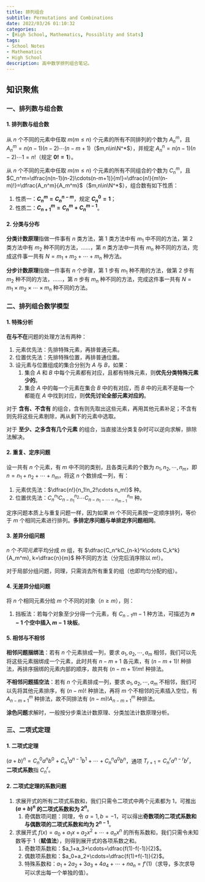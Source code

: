 ```yaml
---
title: 排列组合
subtitle: Permutations and Combinations
date: 2022/03/26 01:10:32
categories:
- [High School, Mathematics, Possiblity and Stats]
tags:
- School Notes
- Mathematics
- High School
description: 高中数学排列组合笔记。
---
```


## 知识聚焦

### 一、排列数与组合数

#### 1. 排列数与组合数

从 $n$ 个不同的元素中任取 $m(m\leqslant n)$ 个元素的所有不同排列的个数为 $A_n^m$，且 $A_n^m=n(n-1)(n-2)\cdots(n-m+1)$（$m,n\in\N^*$），并规定 $A_n^n=n(n-1)(n-2)\cdots1=n!$（规定 **$0!=1$**）。

从 $n$ 个不同的元素中任取 $m(m\leqslant n)$ 个元素的所有不同组合的个数为 $C_n^m$，且 $C_n^m=\dfrac{n(n-1)(n-2)\cdots(n-m+1)}{m!}=\dfrac{n!}{m!(n-m)!}=\dfrac{A_n^m}{A_m^m}$（$m,n\in\N^*$），组合数有如下性质：

1. 性质一：**$C_n^m=C_n^{n-m}$**，规定 **$C_n^0=1$**；
2. 性质二：**$C_{n+1}^m=C_n^m+C_n^{m-1}$**。

#### 2. 分类与分布

**分类计数原理**指做一件事有 $n$ 类方法，第 1 类方法中有 $m_1$ 中不同的方法，第 2 类方法中有 $m_2$ 种不同的方法，……，第 $n$ 类方法中一共有 $m_n$ 种不同的方法，完成这件事一共有 $N = m_1 + m_2 + \cdots + m_n$ 种方法。

**分步计数原理**指做一件事有 $n$ 个步骤，第 1 步有 $m_1$ 种不用的方法，做第 2 步有 $m_2$ 种不同的方法，……，第 $n$ 步有 $m_n$ 种不同的方法，完成这件事一共有 $N=m_1\times m_2\times\cdots\times m_n$ 种不同的方法。

### 二、排列组合数学模型

#### 1. 特殊分析

**在与不在**问题的处理方法有两种：

1. 元素优先法：先排特殊元素，再排普通元素。
2. 位置优先法：先排特殊位置，再排普通位置。
3. 设元素与位置组成的集合分别为 $A$ 与 $B$，如果：
    1. 集合 $A$ 和 $B$ 中每个元素都有对应，且都有特殊元素，则**优先分类特殊元素少的**。
    2. 集合 $A$ 中的每一个元素在集合 $B$ 中的有对应，而 $B$ 中的元素不是每一个都能在 $A$ 中找到对应，则**优先讨论全部元素对应的**。

对于 **含有、不含有** 的组合，含有则先取出这些元素，再用其他元素补足；不含有则先将这些元素剔除，再从剩下的元素中选取。

对于 **至少、之多含有几个元素** 的组合，当直接法分类复杂时可以逆向求解，排除法解决。

#### 2. 重复、定序问题

设一共有 $n$ 个元素，有 $m$ 中不同的类别，且各类元素的个数为 $n_1, n_2, \cdots, n_m$，即 $n=n_1+n_2+\cdots+n_m$，将这 $n$ 个数排成一列，有：

1. 元素优先法：$\dfrac{n!}{n_1!n_2!\cdots n_m!}$ 种。
2. 位置优先法：$C_n^{n_1}C_{n-n_1}^{n_2}\cdots C_{n-n_1-\cdots-n_{m-1}}^{n_m}$ 种。

定序问题本质上与重复问题一样，因为如果 $m$ 个不同元素按一定顺序排列，等价于 $m$ 个相同元素进行排列。**多排定序问题与单排定序问题相同**。

#### 3. 差异分组问题

$n$ 个*不同元素*平均分成 $m$ 组，有 $\dfrac{C_n^kC_{n-k}^k\cdots C_k^k}{A_m^m}, k=\dfrac{n}{m}$ 种不同的方法（分完后消序除以 $m!$）。

对于局部分组问题，同理，只需消去所有重复的组（也即均匀分配的组）。

#### 4. 无差异分组问题

将 $n$ 个相同元素分给 $m$ 个不同的对象（$n\geqslant m$），则：

1. 挡板法：若每个对象至少分得一个元素，有 $C_{n-1}{m-1}$ 种方法，可描述为 **$n-1$ 个空中插入 $m-1$ 块板**。

#### 5. 相邻与不相邻

**相邻问题捆绑法**：若有 $n$ 个元素排成一列，要求 $a_1, a_2, \cdots, a_m$ 相邻，我们可以先将这些元素捆绑成一个元素，此时共有 $n-m+1$ 各元素，有 $(n-m+1)!$ 种排法，再排序捆绑的元素内部的顺序，故共有 $(n-m+1)!m!$ 种排法。

**不相邻问题插空法**：若有 $n$ 个元素排成一列，要求 $a_1, a_2, \cdots, a_m$ 不相邻，我们可以先将其他元素排序，有 $(n-m)!$ 种排法，再将 $m$ 个不相邻的元素插入空位，有 $A_{n-m+1}^m$ 种排法，故不同排法有 $(n-m)!A_{n-m+1}^m$ 种排法。

**涂色问题**求解时，一般按分步乘法计数原理、分类加法计数原理分析。

### 三、二项式定理

#### 1. 二项式定理

$(a+b)^n=C_n^0a^nb^0+C_n^1a^{n-1}b^1+\cdots+C_n^na^0b^n$，通项 $T_{r+1}=C_n^ra^{n-r}b^r$，**二项式系数**指 $C_n^r$。

#### 2. 二项式定理的系数问题

1. 求展开式的所有二项式系数和，我们只需令二项式中两个元素都为 $1$，可推出 **$(a+b)^n$ 的二项式系数和为 $2^n$**。
    1. 奇偶数项问题：同理，令 $a=1,b=-1$，可以得出**奇数项的二项式系数和与偶数项的二项式系数和均为 $2^{n-1}$**。
2. 求展开式 $f(x)=a_0+a_1x+a_2x^2+\cdots+a_nx^n$ 的所有系数和，我们只需令未知数等于 $1$（**赋值法**），则得到展开式的各项系数之和。
    1. 奇数项系数和：$a_1+a_3+\cdots=\dfrac{f(1)-f(-1)}{2}$。
    2. 偶数项系数和：$a_0+a_2+\cdots=\dfrac{f(1)+f(-1)}{2}$。
    3. 特殊系数和：$a_1+2a_2+3a_3+4a_4+\cdots+na_n=f'(1)$（求导，多次求导可以求出每一个单独的值）。